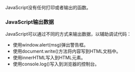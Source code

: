 JavaScript没有任何打印或者输出的函数。

### JavaScript输出数据
JavaScript可以通过不同的方式来输出数据，以辅助调试代码：
- 使用window.alert(msg)弹出警告框。
- 使用document.write()方法将内容写到HTML文档中。
- 使用innerHTML写入到HTML元素。
- 使用console.log()写入到浏览器的控制台。